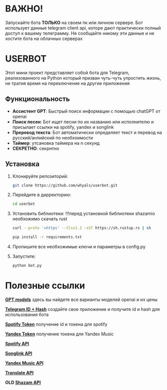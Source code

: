 # ВАЖНО!

Запускайте бота **ТОЛЬКО** на своем пк или личном сервере. Бот использует данные telegram client api, которе дают практически полный доступ к вашему телеграмму. Не сообщайте никому эти данные и не хостите бота на облачных серверах

# USERBOT

Этот мини проект представляет собой бота для Telegram, реализованного на Python который призван чуть-чуть упростить жизнь, не тратия время на переключение на другие приложения
## Функциональность

- **Ассистент GPT**: Быстрый поиск информации с помощью chatGPT от openai
- **Поиск песен**: Бот ищет песни по их названию или исполнителю и присылает ссылки на spotify, yandex и songlink
- **Преревод текста**: Бот автоматически определяет текст и перевод на русский/анлийский по необхоимости
- **Таймер**: утсановка таймера на n секунд
- **СЕКРЕТНО**: секрнтно



## Установка

1. Клонируйте репозиторий:
   ```bash
   git clone https://github.com/whyals/userbot.git
   
2. Перейдите в дирректорию:
   ```bash
   cd userbot

3. Установить библиотеки:
   !!!перед установкой библиотеки shazamio необхожимо скачать rust
   ```bash
   curl --proto '=https' --tlsv1.2 -sSf https://sh.rustup.rs | sh
   ```
   ```bash
   pip install -r requirements.txt

4. Пропишите все необхожимые ключи и параметры в config.py

5. Запустите:
   ```bash
   python bot.py

# Полезные ссылки

**[GPT models](https://platform.openai.com/docs/models/gpt-4o)** здесь вы найдете все варианты моделей openai и их цены

**[Telegram ID + Hash](https://my.telegram.org/apps)** cоздайте свое приложение и получите id и hash для использования бота

**[Spotify Token](https://developer.spotify.com/dashboard/152cff3c42a44766bbe1fdf5a3185cdc/settings)** получение id и токена для spotify

**[Yandex Token](https://yandex-music.readthedocs.io/en/main/token.html)** получение токена для Yandex Music



**[Spotify API](https://spotipy.readthedocs.io/en/2.24.0)**

**[Songlink API](https://linktree.notion.site/API-d0ebe08a5e304a55928405eb682f6741)**

**[Yandex Music API](https://yandex-music.readthedocs.io/en/main/index.html)** 

**[Translate API](https://github.com/nidhaloff/deep-translator)** 

**OLD [Shazam API](https://github.com/shazamio/ShazamIO)**



